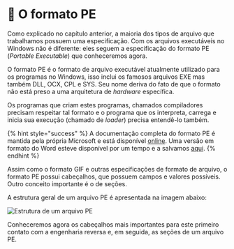 # 💼 O formato PE

Como explicado no capítulo anterior, a maioria dos tipos de arquivo que trabalhamos possuem uma especificação. Com os arquivos executáveis no Windows não é diferente: eles seguem a especificação do formato PE \(_Portable Executable_\) que conheceremos agora.

O formato PE é o formato de arquivo executável atualmente utilizado para os programas no Windows, isso inclui os famosos arquivos EXE mas também DLL, OCX, CPL e SYS. Seu nome deriva do fato de que o formato não está preso a uma arquitetura de _hardware_ específica.

Os programas que criam estes programas, chamados compiladores precisam respeitar tal formato e o programa que os interpreta, carrega e inicia sua execução \(chamado de _loader_\) precisa entendê-lo também.

{% hint style="success" %}
A documentação completa do formato PE é mantida pela própria Microsoft e está disponível [online](https://docs.microsoft.com/en-us/windows/win32/debug/pe-format). Uma versão em formato do Word esteve disponível por um tempo e a salvamos [aqui](https://www.mentebinaria.com.br/files/file/18-microsoft-portable-executable-and-common-object-file-format-specification/).
{% endhint %}

Assim como o formato GIF e outras especificações de formato de arquivo, o formato PE possui cabeçalhos, que possuem campos e valores possíveis. Outro conceito importante é o de seções.

A estrutura geral de um arquivo PE é apresentada na imagem abaixo:

![Estrutura de um arquivo PE](../.gitbook/assets/arquivo_pe.png)

Conheceremos agora os cabeçalhos mais importantes para este primeiro contato com a engenharia reversa e, em seguida, as seções de um arquivo PE.

